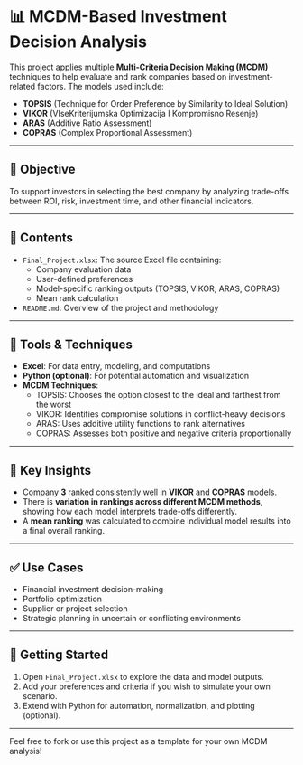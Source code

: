 
# 📊 MCDM-Based Investment Decision Analysis

This project applies multiple **Multi-Criteria Decision Making (MCDM)** techniques to help evaluate and rank companies based on investment-related factors. The models used include:

- **TOPSIS** (Technique for Order Preference by Similarity to Ideal Solution)
- **VIKOR** (VIseKriterijumska Optimizacija I Kompromisno Resenje)
- **ARAS** (Additive Ratio Assessment)
- **COPRAS** (Complex Proportional Assessment)

---

## 🧠 Objective

To support investors in selecting the best company by analyzing trade-offs between ROI, risk, investment time, and other financial indicators.

---

## 📁 Contents

- `Final_Project.xlsx`: The source Excel file containing:
  - Company evaluation data
  - User-defined preferences
  - Model-specific ranking outputs (TOPSIS, VIKOR, ARAS, COPRAS)
  - Mean rank calculation
- `README.md`: Overview of the project and methodology

---

## 🧰 Tools & Techniques

- **Excel**: For data entry, modeling, and computations
- **Python (optional)**: For potential automation and visualization
- **MCDM Techniques**:
  - TOPSIS: Chooses the option closest to the ideal and farthest from the worst
  - VIKOR: Identifies compromise solutions in conflict-heavy decisions
  - ARAS: Uses additive utility functions to rank alternatives
  - COPRAS: Assesses both positive and negative criteria proportionally

---

## 📌 Key Insights

- Company **3** ranked consistently well in **VIKOR** and **COPRAS** models.
- There is **variation in rankings across different MCDM methods**, showing how each model interprets trade-offs differently.
- A **mean ranking** was calculated to combine individual model results into a final overall ranking.

---

## ✅ Use Cases

- Financial investment decision-making
- Portfolio optimization
- Supplier or project selection
- Strategic planning in uncertain or conflicting environments

---

## 🚀 Getting Started

1. Open `Final_Project.xlsx` to explore the data and model outputs.
2. Add your preferences and criteria if you wish to simulate your own scenario.
3. Extend with Python for automation, normalization, and plotting (optional).

---

Feel free to fork or use this project as a template for your own MCDM analysis!
